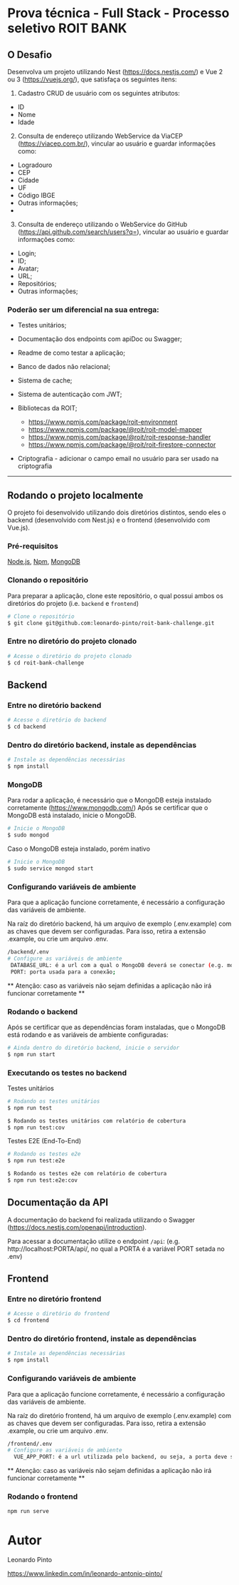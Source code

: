 # Prova técnica - Full Stack - Processo seletivo ROIT BANK

## O Desafio

Desenvolva um projeto utilizando Nest (https://docs.nestjs.com/) e Vue 2 ou 3 (https://vuejs.org/), que satisfaça os seguintes itens:

1. Cadastro CRUD de usuário com os seguintes atributos:
  - ID
  - Nome
  - Idade

2. Consulta de endereço utilizando WebService da ViaCEP (https://viacep.com.br/), vincular ao usuário e guardar informações como:
  - Logradouro
  - CEP
  - Cidade
  - UF
  - Código IBGE
  - Outras informações;
  - 
3. Consulta de endereço utilizando o WebService do GitHub (https://api.github.com/search/users?q=<USERNAME>), vincular ao usuário e guardar informações como:
  - Login;
  - ID;
  - Avatar;
  - URL;
  - Repositórios;
  - Outras informações;
  
### Poderão ser um diferencial na sua entrega:
  - Testes unitários;
  - Documentação dos endpoints com apiDoc ou Swagger;
  - Readme de como testar a aplicação;
  - Banco de dados não relacional;
  - Sistema de cache;
  - Sistema de autenticação com JWT;
  - Bibliotecas da ROIT;
      - https://www.npmjs.com/package/roit-environment
      - https://www.npmjs.com/package/@roit/roit-model-mapper
      - https://www.npmjs.com/package/@roit/roit-response-handler
      - https://www.npmjs.com/package/@roit/roit-firestore-connector

  - Criptografia - adicionar o campo email no usuário para ser usado na criptografia
  ---
 
  ## Rodando o projeto localmente
  O projeto foi desenvolvido utilizando dois diretórios distintos, sendo eles o backend (desenvolvido com Nest.js) e o frontend (desenvolvido com Vue.js).
  
  ### Pré-requisitos
   [Node.js](https://nodejs.org/en/), [Npm](https://www.npmjs.com/), [MongoDB](https://www.mongodb.com/) 
  
  ### Clonando o repositório
  Para preparar a aplicação, clone este repositório, o qual possui ambos os diretórios do projeto (i.e. `backend` e `frontend`)
  
  ````bash
  # Clone o repositório
  $ git clone git@github.com:leonardo-pinto/roit-bank-challenge.git
  ````
  
  ### Entre no diretório do projeto clonado
  
  ````bash
  # Acesse o diretório do projeto clonado
  $ cd roit-bank-challenge
  ````
  
  ## Backend
  ### Entre no diretório backend
  
   ````bash
  # Acesse o diretório do backend
  $ cd backend
  ````
  
  ### Dentro do diretório backend, instale as dependências
  ````bash
  # Instale as dependências necessárias
  $ npm install
  ````
  
  ### MongoDB
  Para rodar a aplicação, é necessário que o MongoDB esteja instalado corretamente (https://www.mongodb.com/) 
  Após se certificar que o MongoDB está instalado, inicie o MongoDB.
  
  ```bash
  # Inicie o MongoDB
  $ sudo mongod
  ```
  
  Caso o MongoDB esteja instalado, porém inativo
    
  ```bash
  # Inicie o MongoDB
  $ sudo service mongod start
  ```
  
  ### Configurando variáveis de ambiente
  Para que a aplicação funcione corretamente, é necessário a configuração das variáveis de ambiente.
  
  Na raíz do diretório backend, há um arquivo de exemplo (.env.example) com as chaves que devem ser configuradas.
  Para isso, retira a extensão .example, ou crie um arquivo .env.
  
  ```bash
  /backend/.env
  # Configure as variáveis de ambiente
   DATABASE_URL: é a url com a qual o MongoDB deverá se conectar (e.g. mongodb://localhost/roit-challenge);
   PORT: porta usada para a conexão;
  ```
  
  ** Atenção: caso as variáveis não sejam definidas a aplicação não irá funcionar corretamente **
  
  ### Rodando o backend
  Após se certificar que as dependências foram instaladas, que o MongoDB está rodando e as variáveis de ambiente configuradas:
  
   ```bash
  # Ainda dentro do diretório backend, inicie o servidor
  $ npm run start
  ```
  ### Executando os testes no backend
  
  Testes unitários
   ```bash
  # Rodando os testes unitários
  $ npm run test
  
  $ Rodando os testes unitários com relatório de cobertura
  $ npm run test:cov
  ```
  
  Testes E2E (End-To-End)
   ```bash
  # Rodando os testes e2e
  $ npm run test:e2e
  
  $ Rodando os testes e2e com relatório de cobertura
  $ npm run test:e2e:cov
  ```
  
  ## Documentação da API
  A documentação do backend foi realizada utilizando o Swagger (https://docs.nestjs.com/openapi/introduction).
  
  Para acessar a documentação utilize o endpoint `/api`: (e.g. http://localhost:PORTA/api/, no qual a PORTA é a variável PORT setada no .env) 
 
  ## Frontend
  ### Entre no diretório frontend
  
  ````bash
  # Acesse o diretório do frontend
  $ cd frontend
  ````
  
  ### Dentro do diretório frontend, instale as dependências
  ````bash
  # Instale as dependências necessárias
  $ npm install
  ````
  
  ### Configurando variáveis de ambiente
  Para que a aplicação funcione corretamente, é necessário a configuração das variáveis de ambiente.
  
  Na raíz do diretório frontend, há um arquivo de exemplo (.env.example) com as chaves que devem ser configuradas.
  Para isso, retira a extensão .example, ou crie um arquivo .env.
  
  ```bash
  /frontend/.env
  # Configure as variáveis de ambiente
    VUE_APP_PORT: é a url utilizada pelo backend, ou seja, a porta deve ser a mesma configurada no backend;
  ```
  
  ** Atenção: caso as variáveis não sejam definidas a aplicação não irá funcionar corretamente **
  
  ### Rodando o frontend
  ```bash
  npm run serve
  ```
  
  # Autor

  Leonardo Pinto

https://www.linkedin.com/in/leonardo-antonio-pinto/
  
  
  
  


